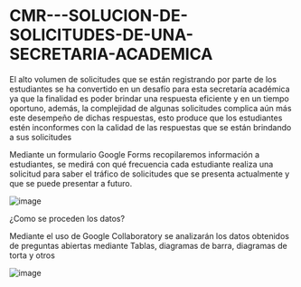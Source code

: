 # CMR---SOLUCION-DE-SOLICITUDES-DE-UNA-SECRETARIA-ACADEMICA

El alto volumen de solicitudes que se están registrando por parte de los estudiantes se ha convertido en un desafío para esta secretaría académica ya que la finalidad es poder brindar una respuesta eficiente y en un tiempo oportuno, además, la complejidad de algunas solicitudes complica aún más este desempeño de dichas respuestas, esto produce que los estudiantes estén inconformes con la calidad de las respuestas que se están brindando a sus solicitudes


Mediante un formulario Google Forms recopilaremos información a estudiantes, se medirá con qué frecuencia cada estudiante realiza una solicitud para saber el tráfico de solicitudes que se presenta actualmente y que se puede presentar a futuro.

![image](https://github.com/SantiagocasasC2798/CMR---SOLUCION-DE-SOLICITUDES-DE-UNA-SECRETARIA-ACADEMICA/assets/166188733/aed14b2c-c703-4757-b8c1-85d9a6b85b28)


¿Como se proceden los datos?

Mediante el uso de Google Collaboratory se analizarán los datos obtenidos de preguntas abiertas mediante Tablas, diagramas de barra, diagramas de torta y otros

![image]([https://github.com/SantiagocasasC2798/CMR---SOLUCION-DE-SOLICITUDES-DE-UNA-SECRETARIA-ACADEMICA/assets/166188733/b9236429-de1c-4091-bc3f-199c51289655](https://colab.research.google.com/drive/1nlV2oMVNH2UsHAkrJkv_cOV3adZ3_sQr))



